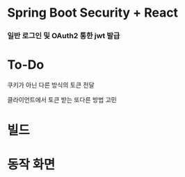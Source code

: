 # Spring Boot Security + React
### 일반 로그인 및 OAuth2 통한 jwt 발급

# To-Do
쿠키가 아닌 다른 방식의 토큰 전달

클라이언트에서 토큰 받는 또다른 방법 고민

# 빌드

# 동작 화면
